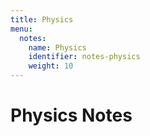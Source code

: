```yaml
---
title: Physics
menu:
  notes:
    name: Physics
    identifier: notes-physics
    weight: 10
---
```


# Physics Notes

